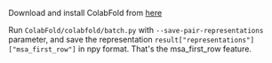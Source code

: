 
Download and install ColabFold from [here](https://github.com/sokrypton/ColabFold/)

Run `ColabFold/colabfold/batch.py` with `--save-pair-representations` parameter, and save the representation ``result["representations"]["msa_first_row"]`` in npy format. That's the msa_first_row feature.
